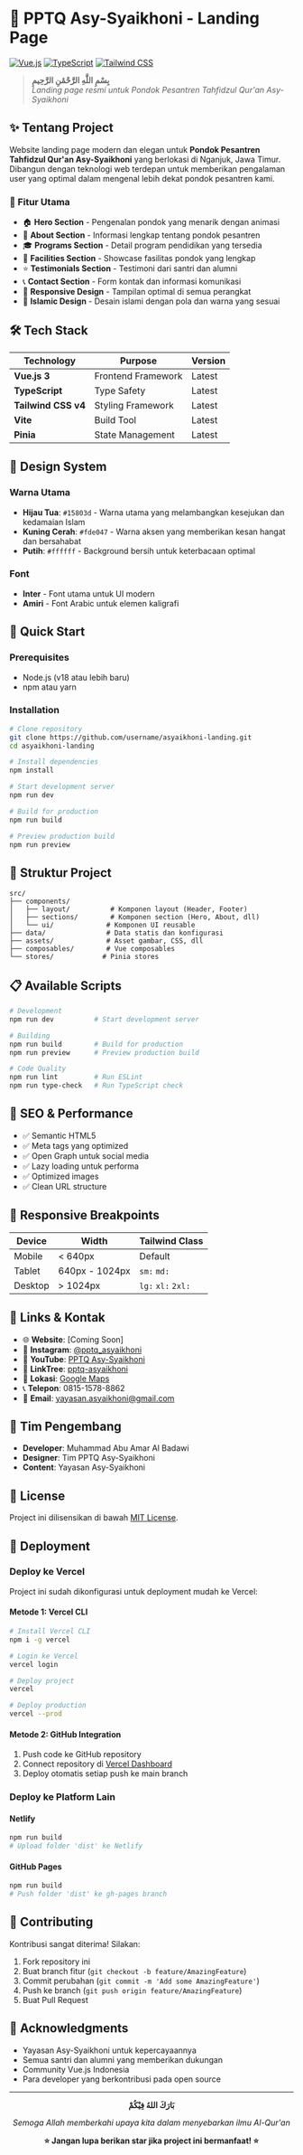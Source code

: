# 🕌 PPTQ Asy-Syaikhoni - Landing Page

[![Vue.js](https://img.shields.io/badge/Vue.js-4FC08D?style=for-the-badge&logo=vue.js&logoColor=white)](https://vuejs.org/)
[![TypeScript](https://img.shields.io/badge/TypeScript-007ACC?style=for-the-badge&logo=typescript&logoColor=white)](https://www.typescriptlang.org/)
[![Tailwind CSS](https://img.shields.io/badge/Tailwind_CSS-38B2AC?style=for-the-badge&logo=tailwind-css&logoColor=white)](https://tailwindcss.com/)

> **بِسْمِ اللَّهِ الرَّحْمَٰنِ الرَّحِيمِ**  
> _Landing page resmi untuk Pondok Pesantren Tahfidzul Qur'an Asy-Syaikhoni_

## ✨ Tentang Project

Website landing page modern dan elegan untuk **Pondok Pesantren Tahfidzul Qur'an Asy-Syaikhoni** yang berlokasi di Nganjuk, Jawa Timur. Dibangun dengan teknologi web terdepan untuk memberikan pengalaman user yang optimal dalam mengenal lebih dekat pondok pesantren kami.

### 🎯 Fitur Utama

- 🏠 **Hero Section** - Pengenalan pondok yang menarik dengan animasi
- 📖 **About Section** - Informasi lengkap tentang pondok pesantren
- 🎓 **Programs Section** - Detail program pendidikan yang tersedia
- 🏢 **Facilities Section** - Showcase fasilitas pondok yang lengkap
- ⭐ **Testimonials Section** - Testimoni dari santri dan alumni
- 📞 **Contact Section** - Form kontak dan informasi komunikasi
- 📱 **Responsive Design** - Tampilan optimal di semua perangkat
- 🎨 **Islamic Design** - Desain islami dengan pola dan warna yang sesuai

## 🛠️ Tech Stack

| Technology          | Purpose            | Version |
| ------------------- | ------------------ | ------- |
| **Vue.js 3**        | Frontend Framework | Latest  |
| **TypeScript**      | Type Safety        | Latest  |
| **Tailwind CSS v4** | Styling Framework  | Latest  |
| **Vite**            | Build Tool         | Latest  |
| **Pinia**           | State Management   | Latest  |

## 🎨 Design System

### Warna Utama

- **Hijau Tua**: `#15803d` - Warna utama yang melambangkan kesejukan dan kedamaian Islam
- **Kuning Cerah**: `#fde047` - Warna aksen yang memberikan kesan hangat dan bersahabat
- **Putih**: `#ffffff` - Background bersih untuk keterbacaan optimal

### Font

- **Inter** - Font utama untuk UI modern
- **Amiri** - Font Arabic untuk elemen kaligrafi

## 🚀 Quick Start

### Prerequisites

- Node.js (v18 atau lebih baru)
- npm atau yarn

### Installation

```bash
# Clone repository
git clone https://github.com/username/asyaikhoni-landing.git
cd asyaikhoni-landing

# Install dependencies
npm install

# Start development server
npm run dev

# Build for production
npm run build

# Preview production build
npm run preview
```

## 📁 Struktur Project

```
src/
├── components/
│   ├── layout/          # Komponen layout (Header, Footer)
│   ├── sections/        # Komponen section (Hero, About, dll)
│   └── ui/             # Komponen UI reusable
├── data/               # Data statis dan konfigurasi
├── assets/             # Asset gambar, CSS, dll
├── composables/        # Vue composables
└── stores/            # Pinia stores
```

## 📋 Available Scripts

```bash
# Development
npm run dev          # Start development server

# Building
npm run build        # Build for production
npm run preview      # Preview production build

# Code Quality
npm run lint         # Run ESLint
npm run type-check   # Run TypeScript check
```

## 🎯 SEO & Performance

- ✅ Semantic HTML5
- ✅ Meta tags yang optimized
- ✅ Open Graph untuk social media
- ✅ Lazy loading untuk performa
- ✅ Optimized images
- ✅ Clean URL structure

## 📱 Responsive Breakpoints

| Device  | Width          | Tailwind Class     |
| ------- | -------------- | ------------------ |
| Mobile  | < 640px        | Default            |
| Tablet  | 640px - 1024px | `sm:` `md:`        |
| Desktop | > 1024px       | `lg:` `xl:` `2xl:` |

## 🔗 Links & Kontak

- 🌐 **Website**: [Coming Soon]
- 📱 **Instagram**: [@pptq_asyaikhoni](https://www.instagram.com/pptq_asyaikhoni/)
- 🎥 **YouTube**: [PPTQ Asy-Syaikhoni](https://www.youtube.com/@pptq_asyaikhoni)
- 🔗 **LinkTree**: [pptq-asyaikhoni](https://lynk.id/pptq-asyaikhoni)
- 📍 **Lokasi**: [Google Maps](https://maps.app.goo.gl/TTVxPAcfveFxFzJy8)
- 📞 **Telepon**: 0815-1578-8862
- 📧 **Email**: yayasan.asyaikhoni@gmail.com

## 👥 Tim Pengembang

- **Developer**: Muhammad Abu Amar Al Badawi
- **Designer**: Tim PPTQ Asy-Syaikhoni
- **Content**: Yayasan Asy-Syaikhoni

## 📝 License

Project ini dilisensikan di bawah [MIT License](LICENSE).

## 🚀 Deployment

### Deploy ke Vercel

Project ini sudah dikonfigurasi untuk deployment mudah ke Vercel:

#### Metode 1: Vercel CLI

```bash
# Install Vercel CLI
npm i -g vercel

# Login ke Vercel
vercel login

# Deploy project
vercel

# Deploy production
vercel --prod
```

#### Metode 2: GitHub Integration

1. Push code ke GitHub repository
2. Connect repository di [Vercel Dashboard](https://vercel.com)
3. Deploy otomatis setiap push ke main branch

### Deploy ke Platform Lain

#### Netlify

```bash
npm run build
# Upload folder 'dist' ke Netlify
```

#### GitHub Pages

```bash
npm run build
# Push folder 'dist' ke gh-pages branch
```

## 🤝 Contributing

Kontribusi sangat diterima! Silakan:

1. Fork repository ini
2. Buat branch fitur (`git checkout -b feature/AmazingFeature`)
3. Commit perubahan (`git commit -m 'Add some AmazingFeature'`)
4. Push ke branch (`git push origin feature/AmazingFeature`)
5. Buat Pull Request

## 🙏 Acknowledgments

- Yayasan Asy-Syaikhoni untuk kepercayaannya
- Semua santri dan alumni yang memberikan dukungan
- Community Vue.js Indonesia
- Para developer yang berkontribusi pada open source

---

<div align="center">

**بَارَكَ اللهُ فِيْكُمْ**

_Semoga Allah memberkahi upaya kita dalam menyebarkan ilmu Al-Qur'an_

**⭐ Jangan lupa berikan star jika project ini bermanfaat! ⭐**

</div>
